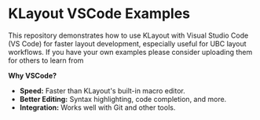 # KLayout VSCode Examples

This repository demonstrates how to use KLayout with Visual Studio Code (VS Code) for faster layout development, especially useful for UBC layout workflows.
If you have your own examples please consider uploading them for others to learn from

**Why VSCode?**

* **Speed:** Faster than KLayout's built-in macro editor.
* **Better Editing:** Syntax highlighting, code completion, and more.
* **Integration:** Works well with Git and other tools.
